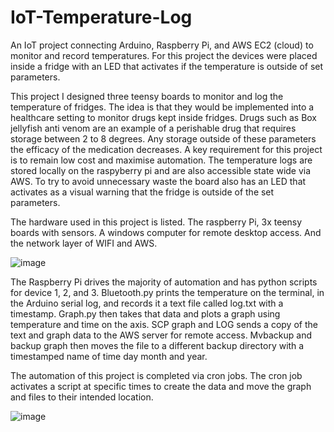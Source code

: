# IoT-Temperature-Log
An IoT project connecting Arduino, Raspberry Pi, and AWS EC2 (cloud) to monitor and record temperatures. For this project the devices were placed inside a fridge with an LED that activates if the temperature is outside of set parameters. 

This project I designed three teensy boards to monitor and log the temperature of fridges. The idea is that they would be implemented into a healthcare setting to monitor drugs kept inside fridges. 
Drugs such as Box jellyfish anti venom are an example of a perishable drug that requires storage between 2 to 8 degrees. Any storage outside of these parameters the efficacy of the medication decreases. 
A key requirement for this project is to remain low cost and maximise automation. 
The temperature logs are stored locally on the raspyberry pi and are also accessible state wide via AWS. To try to avoid unnecessary waste the board also has an LED that activates as a visual warning that the fridge is outside of the set parameters. 

The hardware used in this project is listed. 
The raspberry Pi, 3x teensy boards with sensors. A windows computer for remote desktop access. And the network layer of WIFI and AWS. 

![image](https://user-images.githubusercontent.com/100078071/223633045-ecd76b9a-c68d-4e5b-ab0f-1de661f4b97f.png)

The Raspberry Pi drives the majority of automation and has python scripts for device 1, 2, and 3. Bluetooth.py prints the temperature on the terminal, in the Arduino serial log, and records it a text file called log.txt with a timestamp. 
Graph.py then takes that data and plots a graph using temperature and time on the axis. 
SCP graph and LOG sends a copy of the text and graph data to the AWS server for remote access. 
Mvbackup and backup graph then moves the file to a different backup directory with a timestamped name of time day month and year. 


The automation of this project is completed via cron jobs. The cron job activates a script at specific times to create the data and move the graph and files to their intended location.

![image](https://user-images.githubusercontent.com/100078071/223633787-f500202c-3b12-467d-a13c-92499243871a.png)

